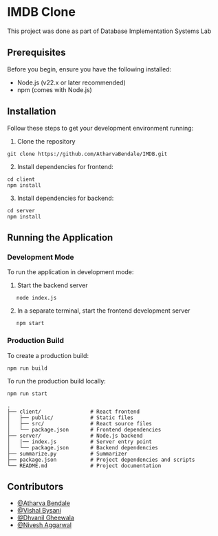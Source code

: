 # IMDB Clone
This project was done as part of Database Implementation Systems Lab
## Prerequisites
Before you begin, ensure you have the following installed:
- Node.js (v22.x or later recommended)
- npm (comes with Node.js)

## Installation
Follow these steps to get your development environment running:
1) Clone the repository
```
git clone https://github.com/AtharvaBendale/IMDB.git
```
2) Install dependencies for frontend:
```
cd client
npm install
```
3) Install dependencies for backend:
```
cd server
npm install
```

## Running the Application
### Development Mode
To run the application in development mode:
1) Start the backend server
```
   node index.js
```
2) In a separate terminal, start the frontend development server
```
   npm start
```

### Production Build
To create a production build:
```
npm run build
```
To run the production build locally:
```
npm run start
```

```
.
├── client/                # React frontend
│   ├── public/            # Static files
│   ├── src/               # React source files
│   └── package.json       # Frontend dependencies
├── server/                # Node.js backend
│   |── index.js           # Server entry point
│   └── package.json       # Backend dependencies
├── summarize.py           # Summarizer   
├── package.json           # Project dependencies and scripts
└── README.md              # Project documentation
```

## Contributors

- [@Atharva Bendale](https://github.com/AtharvaBendale)
- [@Vishal Bysani](https://github.com/Vishal-Bysani)
- [@Dhvanil Gheewala](https://github.com/Dhvanil-CSE)
- [@Nivesh Aggarwal](https://github.com/NiveshAggarwal)
